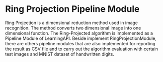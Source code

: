 # Ring Projection Pipeline Module
Ring Projection is a dimensional reduction method used in image recognition. The method converts two dimensional image into one dimensional function. The Ring-Projected algorithm is implemented as a Pipeline Module of LearningAPI. Beside implement RingProjectionModule, there are others pipeline modules that are also implemented for reporting the result as CSV file and to carry out the algorithm evaluation with certain test images and MNIST dataset of handwritten digits.
